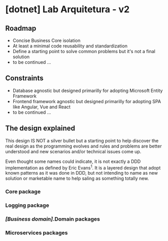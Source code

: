 # [dotnet] Lab Arquitetura - v2

## Roadmap
- Concise Business Core isolation
- At least a minimal code reusability and standardization
- Define a starting point to solve common problems but it's not a final solution
- to be continued ...

## Constraints
- Database agnostic but designed primarilly for adopting Microsoft Entity Framework
- Frontend framework agnostic but designed primarilly for adopting SPA like Angular, Vue and React
- to be continued ...

## The design explained
<p>This design IS NOT a silver bullet but a starting point to help discover the real design as the programming evolves and rules and problems are better understood and new scenarios and/or technical issues come up.</p>
<p>Even thought some names could indicate, it is not exactly a DDD implementation as defined by Eric Evans<sup>1</sup>. It is a layered design that adopt known patterns as it was done in DDD, but not intending to name as new solution or marketable name to help saling as something totally new.</p>

### Core package

### Logging package

### <i>[Business domain]</i>.Domain packages

### Microservices packages